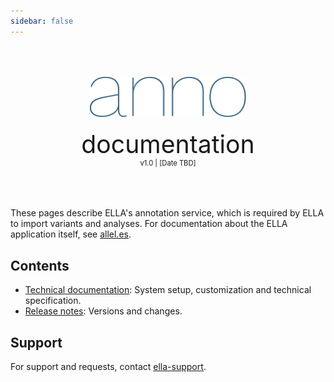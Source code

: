 ```yaml
---
sidebar: false
---
```


<div style="text-align: center;padding-top: 50px;padding-bottom: 50px">
	<img width="250px;" src="./logo_anno_blue.svg">
	<br><br>
	<div style="font-size: 280%;">documentation</div>
	<div style="font-size: 80%;">v1.0 | [Date TBD]</div>
</div>

These pages describe ELLA's annotation service, which is required by ELLA to import variants and analyses. For documentation about the ELLA application itself, see [allel.es](http://allel.es).

## Contents

- [Technical documentation](/technical/): System setup, customization and technical specification.
- [Release notes](/releasenotes/): Versions and changes.

## Support

For support and requests, contact [ella-support](ma&#105;lt&#111;&#58;&#101;%6&#67;la&#37;2&#68;s&#117;pport&#64;m&#101;&#100;i&#115;&#105;&#110;&#46;%75i%&#54;F&#46;n%&#54;F).


